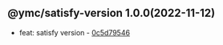 <a name="1.0.0">

## @ymc/satisfy-version 1.0.0(2022-11-12)</a> 
- feat: satisfy version - [0c5d79546](https://github.com/ymc-github/js-idea/commit/d0c5d795460d85fbd04fc348539a899005491940 "feat(core): satisfy version&#10;&#10;update packagejson.description&#10;update desc in readme.md&#10;&#10;generated by ymc@robot")